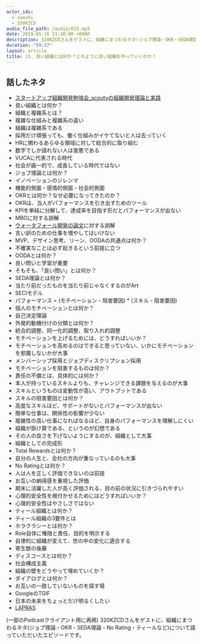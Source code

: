 ```yaml
---
actor_ids:
  - iwashi 
  - 320KZCD
audio_file_path: /audio/015.mp3
date: 2019-05-16 21:30:00 +0900
description: 320KZCDさんをゲストに、組織にまつわるネタ(ジョブ理論・OKR・SEDA理論・No Rating・ティールなど)について語っていただいたエピソードです。
duration: "59:37"
layout: article
title: 15. 良い組織とは何か？どのように良い組織を作っていくのか？
---
```


## 話したネタ

- [スタートアップ組織開発勉強会_scoutyの組織開発理論と実践](https://speakerdeck.com/320kz/sutatoatupuzu-zhi-kai-fa-mian-qiang-hui-scoutyfalsezu-zhi-kai-fa-li-lun-toshi-jian)
- 良い組織とは何か？
- 組織と複雑系とは？
- 複雑な仕組みと複雑系の違い
- 組織は複雑系である
- 採用だけ頑張っても、働く仕組みがイケてないと人は去っていく
- HRに関わるあらゆる領域に対して総合的に取り組む
- 数字でしか語れない人は害悪である
- VUCAに代表される時代
- 社会が画一的で、成長している時代ではない
- ジョブ理論とは何か？
- イノベーションのジレンマ
- 機能的側面・感情的側面・社会的側面
- OKRとは何か？なぜ必要になってきたのか？
- OKRは、当人がパフォーマンスを引き出すためのツール
- KPIを単純に分解して、達成率を目指す形だとパフォーマンスが出ない
- MBOに対する誤解
- [ウォータフォール開発の論文](http://agileconsortium.pbworks.com/w/page/52184647/Royce%20Defining%20Waterfall)に対する誤解
- 言い訳のための仕事を増やしてはいけない
- MVP、デザイン思考、リーン、OODAの共通点は何か？
- 不確実なことは必ず起きるという前提に立つ
- OODAとは何か？
- 良い問いと学習が重要
- そもそも、「良い問い」とは何か？
- SEDA理論とは何か？
- 当たり前だったものを当たり前じゃなくするのがArt
- SECIモデル
- パフォーマンス = (モチベーション - 阻害要因) * (スキル - 阻害要因)
- 個人のモチベーションとは何か？
- 自己決定理論
- 外発的動機付けの分類とは何か？
- 統合的調整、同一化的調整、取り入れ的調整
- モチベーションを上げるためには、どうすればいいか？
- モチベーションを高めるのはできると思っていない、いかにモチベーションを邪魔しないかが大事
- メンバーシップ採用とジョブディスクリプション採用
- モチベーションを阻害するものは何か？
- 責任の不備とは、具体的には何か？
- 本人が持っているスキルよりも、チャレンジできる課題を与えるのが大事
- スキルというものは変動性が高い、アウトプットである
- スキルの阻害要因とは何か？
- 高度なスキルほど、サポートがないとパフォーマンスが出ない
- 簡単な仕事は、関係性の影響が少ない
- 複雑性の高い仕事になればなるほど、自身のパフォーマンスを理解しにくい
- 組織が掛け算である、というのが幻想である
- その人の良さを下げないようにするのが、組織として大事
- 組織としての完成形
- Total Rewardsとは何か？
- 自分の人生と、会社の方向が重なっているのも大事
- No Ratingとは何か？
- 人は人を正しく評価できないのは前提
- お互いの納得感を重視した評価
- 期末に活躍した人が高く評価される、目の前の状況に引きづられやすい
- 心理的安全性を根付かせるためにはどうすればいいか？
- 心理的安全性はやさしさではない
- ティール組織とは何か？
- ティール組織の3要件とは
- ホラクラシーとは何か？
- Role自体に権限と責任、目的を明示する
- 自律的に組織が変えて、世の中の変化に適合する
- 寄生獣の後藤
- ディスコースとは何か？
- 社会構成主義
- 組織の壁をどうやって埋めていくか？
- ダイアログとは何か？
- お互いの一致していないものを探す場
- GoogleのTGIF
- 日本の未来をちょっとだけ明るくしたい
- [LAPRAS](https://scout.lapras.com/)

(一部のPodcastクライアント用に再掲)
320KZCDさんをゲストに、組織にまつわるネタ(ジョブ理論・OKR・SEDA理論・No Rating・ティールなど)について語っていただいたエピソードです。